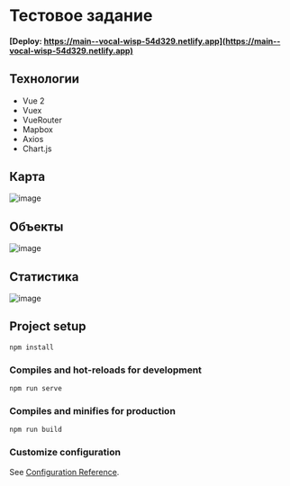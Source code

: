 # Тестовое задание

#### [Deploy: https://main--vocal-wisp-54d329.netlify.app](https://main--vocal-wisp-54d329.netlify.app)

## Технологии

- Vue 2
- Vuex
- VueRouter
- Mapbox
- Axios
- Сhart.js

## Карта
![image](https://github.com/pipipi666/simetra/assets/74764322/41cbe885-5f84-4ec4-bcef-ef2cbdbe614c)

## Объекты
![image](https://github.com/pipipi666/simetra/assets/74764322/5dcf2052-a96b-4af4-85ee-7a52de801341)

## Статистика
![image](https://github.com/pipipi666/simetra/assets/74764322/c836f7a3-8e3e-441f-8739-97ca8c08ca2f)

## Project setup
```
npm install
```

### Compiles and hot-reloads for development
```
npm run serve
```

### Compiles and minifies for production
```
npm run build
```

### Customize configuration
See [Configuration Reference](https://cli.vuejs.org/config/).
